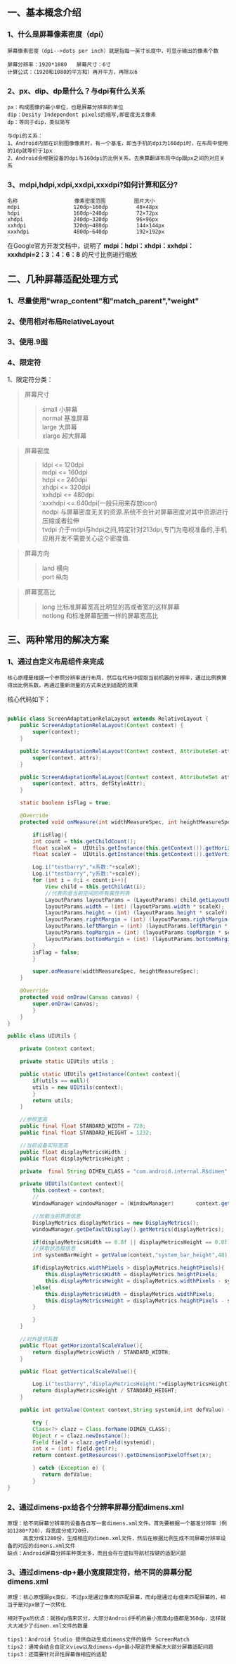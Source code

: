## 一、基本概念介绍
### 1、什么是屏幕像素密度（dpi）
	屏幕像素密度（dpi-->dots per inch）就是指每一英寸长度中，可显示输出的像素个数
	
	屏幕分辨率：1920*1080   屏幕尺寸：6寸
	计算公式：（1920和1080的平方和）再开平方，再除以6
### 2、px、dip、dp是什么？与dpi有什么关系
	px：构成图像的最小单位，也是屏幕分辨率的单位
	dip：Desity Independent pixels的缩写,即密度无关像素
	dp：等同于dip，类似简写
	
	与dpi的关系：
	1、Android内部在识别图像像素时，有一个基准，即当手机的dpi为160dpi时，在布局中使用的1dp就等价于1px
	2、Android会根据设备的dpi与160dpi的比例关系，去换算翻译布局中dp跟px之间的对应关系
	
### 3、mdpi,hdpi,xdpi,xxdpi,xxxdpi?如何计算和区分?

	名称                  像素密度范围         图片大小
	mdpi                 120dp~160dp         48×48px
	hdpi                 160dp~240dp         72×72px
	xhdpi                240dp~320dp         96×96px
	xxhdpi               320dp~480dp         144×144px
	xxxhdpi              480dp~640dp         192×192px

在Google官方开发文档中，说明了 **mdpi：hdpi：xhdpi：xxhdpi：xxxhdpi=2：3：4：6：8** 的尺寸比例进行缩放
## 二、几种屏幕适配处理方式
### 1、尽量使用"wrap_content"和"match_parent","weight"
### 2、使用相对布局RelativeLayout
### 3、使用.9图
### 4、限定符
1、限定符分类：
>屏幕尺寸    
>>small   小屏幕   
>>normal  基准屏幕   
>>large   大屏幕   
>>xlarge  超大屏幕

>屏幕密度
>>ldpi    <= 120dpi   
>>mdpi    <= 160dpi   
>>hdpi    <= 240dpi    
>>xhdpi   <= 320dpi   
>>xxhdpi  <= 480dpi   
>>xxxhdpi  <= 640dpi(一般只用来存放icon)   
>>nodpi   与屏幕密度无关的资源.系统不会针对屏幕密度对其中资源进行压缩或者拉伸   
>>tvdpi   介于mdpi与hdpi之间,特定针对213dpi,专门为电视准备的,手机应用开发不需要关心这个密度值.     

>屏幕方向    
>>land    横向   
>>port    纵向

>屏幕宽高比   
>>long    比标准屏幕宽高比明显的高或者宽的这样屏幕   
>>notlong 和标准屏幕配置一样的屏幕宽高比

## 三、两种常用的解决方案
### 1、通过自定义布局组件来完成
	核心原理是根据一个参照分辨率进行布局，然后在代码中提取当前机器的分辨率，通过比例换算得出比例系数，再通过重新测量的方式来达到适配的效果
核心代码如下：<br>
```Java

public class ScreenAdaptationRelaLayout extends RelativeLayout {
	public ScreenAdaptationRelaLayout(Context context) {
	    super(context);
	}

	public ScreenAdaptationRelaLayout(Context context, AttributeSet attrs) {
	    super(context, attrs);
	}

	public ScreenAdaptationRelaLayout(Context context, AttributeSet attrs, int defStyleAttr) {
	    super(context, attrs, defStyleAttr);
	}

	static boolean isFlag = true;

	@Override
	protected void onMeasure(int widthMeasureSpec, int heightMeasureSpec) {

	    if(isFlag){
		int count = this.getChildCount();
		float scaleX =  UIUtils.getInstance(this.getContext()).getHorizontalScaleValue();
		float scaleY =  UIUtils.getInstance(this.getContext()).getVerticalScaleValue();

		Log.i("testbarry","x系数:"+scaleX);
		Log.i("testbarry","y系数:"+scaleY);
		for (int i = 0;i < count;i++){
		    View child = this.getChildAt(i);
		    //代表的是当前空间的所有属性列表
		    LayoutParams layoutParams = (LayoutParams) child.getLayoutParams();
		    layoutParams.width = (int) (layoutParams.width * scaleX);
		    layoutParams.height = (int) (layoutParams.height * scaleY);
		    layoutParams.rightMargin = (int) (layoutParams.rightMargin * scaleX);
		    layoutParams.leftMargin = (int) (layoutParams.leftMargin * scaleX);
		    layoutParams.topMargin = (int) (layoutParams.topMargin * scaleY);
		    layoutParams.bottomMargin = (int) (layoutParams.bottomMargin * scaleY);
		}
		isFlag = false;
	    }

	    super.onMeasure(widthMeasureSpec, heightMeasureSpec);
	}

	@Override
	protected void onDraw(Canvas canvas) {
	    super.onDraw(canvas);
		}
	}
}
```

```Java
public class UIUtils {

	private Context context;

	private static UIUtils utils ;

	public static UIUtils getInstance(Context context){
	    if(utils == null){
		utils = new UIUtils(context);
	    }
	    return utils;
	}

	//参照宽高
	public final float STANDARD_WIDTH = 720;
	public final float STANDARD_HEIGHT = 1232;

	//当前设备实际宽高
	public float displayMetricsWidth ;
	public float displayMetricsHeight ;

	private  final String DIMEN_CLASS = "com.android.internal.R$dimen";

	private UIUtils(Context context){
	    this.context = context;
	    //
	    WindowManager windowManager = (WindowManager) 		context.getSystemService(Context.WINDOW_SERVICE);

	    //加载当前界面信息
	    DisplayMetrics displayMetrics = new DisplayMetrics();
	    windowManager.getDefaultDisplay().getMetrics(displayMetrics);

	    if(displayMetricsWidth == 0.0f || displayMetricsHeight == 0.0f){
		//获取状态框信息
		int systemBarHeight = getValue(context,"system_bar_height",48);

		if(displayMetrics.widthPixels > displayMetrics.heightPixels){
		    this.displayMetricsWidth = displayMetrics.heightPixels;
		    this.displayMetricsHeight = displayMetrics.widthPixels - systemBarHeight;
		}else{
		    this.displayMetricsWidth = displayMetrics.widthPixels;
		    this.displayMetricsHeight = displayMetrics.heightPixels - systemBarHeight;
		}

	    }
	}

	//对外提供系数
	public float getHorizontalScaleValue(){
	    return displayMetricsWidth / STANDARD_WIDTH;
	}

	public float getVerticalScaleValue(){

	    Log.i("testbarry","displayMetricsHeight:"+displayMetricsHeight);
	    return displayMetricsHeight / STANDARD_HEIGHT;
	}

	public int getValue(Context context,String systemid,int defValue) {

	    try {
		Class<?> clazz = Class.forName(DIMEN_CLASS);
		Object r = clazz.newInstance();
		Field field = clazz.getField(systemid);
		int x = (int) field.get(r);
		return context.getResources().getDimensionPixelOffset(x);

	    } catch (Exception e) {
	       return defValue;
	    }
}
```

### 2、通过dimens-px给各个分辨率屏幕分配dimens.xml
	原理：给不同屏幕分辨率的设备各自写一套dimens.xml文件。首先要根据一个基准分辨率（例如1280*720），将宽度分成720份，
		 高度分成1280份，生成相应的dimen.xml文件，然后在根据比例生成不同屏幕分辨率设备的对应的dimens.xml文件
	缺点：Android屏幕分辨率种类太多，而且会存在虚拟导航栏按键的适配问题
### 3、通过dimens-dp+最小宽度限定符，给不同的屏幕分配dimens.xml
	原理：核心原理跟px类似，不过px是通过像素的匹配屏幕，而dp是通过dp值来匹配屏幕的，相当于是对px做了一次转化

	相对于px的优点：就按dp值来区分，大部分Android手机的最小宽度dp值都是360dp，这样就大大减少了dimen.xml文件的数量

	tips1：Android Studio 提供自动生成dimens文件的插件 ScreenMatch
	tips2：通常会结合自定义view以及dimens-dp+最小限定符来解决大部分屏幕适配问题
	tips3：还需要针对异性屏幕做相应的适配

